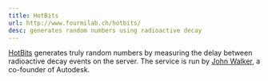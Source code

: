 ```yaml
---
title: HotBits
url: http://www.fourmilab.ch/hotbits/
desc: generates random numbers using radioactive decay
---
```


[HotBits][1] generates truly random numbers by measuring the delay between radioactive decay events on the server. The service is run by [John Walker][2], a co-founder of Autodesk.

[1]: http://www.fourmilab.ch/hotbits/
[2]: http://www.fourmilab.ch/
